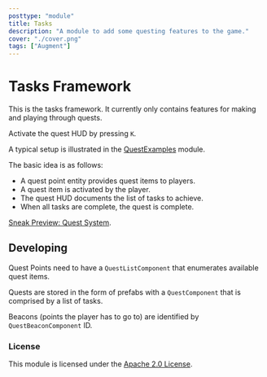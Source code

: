 ```yaml
---
posttype: "module" 
title: Tasks
description: "A module to add some questing features to the game."
cover: "./cover.png"
tags: ["Augment"]
---
```

Tasks Framework
===============
This is the tasks framework. It currently only contains features for making and playing through quests.

Activate the quest HUD by pressing `K`.

A typical setup is illustrated in the [QuestExamples](https://github.com/Terasology/QuestExamples) module.

The basic idea is as follows:

* A quest point entity provides quest items to players.
* A quest item is activated by the player.
* The quest HUD documents the list of tasks to achieve.
* When all tasks are complete, the quest is complete.

[Sneak Preview: Quest System](https://www.youtube.com/watch?v=GMoOZ1CvyhE).


Developing
------------

Quest Points need to have a `QuestListComponent` that enumerates available quest items.

Quests are stored in the form of prefabs with a `QuestComponent` that is comprised by a list of tasks.

Beacons (points the player has to go to) are identified by `QuestBeaconComponent` ID.


### License

This module is licensed under the [Apache 2.0 License](http://www.apache.org/licenses/LICENSE-2.0.html).
